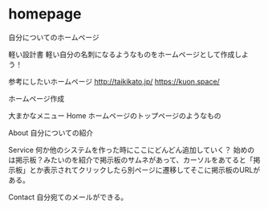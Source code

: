 # homepage
自分についてのホームページ


軽い設計書
軽い自分の名刺になるようなものをホームページとして作成しよう！

参考にしたいホームページ 
http://taikikato.jp/ 
https://kuon.space/


ホームページ作成

大まかなメニュー
Home
ホームページのトップページのようなもの

About
自分についての紹介

Service
何か他のシステムを作った時にここにどんどん追加していく？
始めのは掲示板？みたいのを紹介で掲示板のサムネがあって、カーソルをあてると「掲示板」とか表示されてクリックしたら別ページに遷移してそこに掲示板のURLがある。

Contact
自分宛てのメールができる。